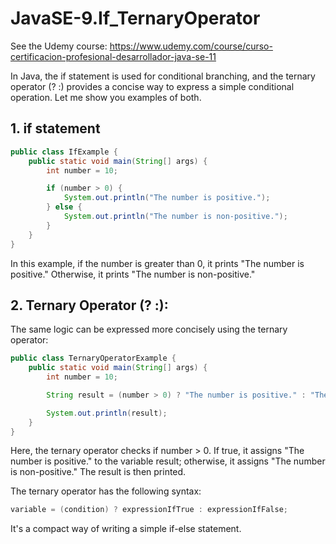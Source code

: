 # JavaSE-9.If_TernaryOperator

See the Udemy course: https://www.udemy.com/course/curso-certificacion-profesional-desarrollador-java-se-11

In Java, the if statement is used for conditional branching, and the ternary operator (? :) provides a concise way to express a simple conditional operation. Let me show you examples of both.

## 1. if statement

```java
public class IfExample {
    public static void main(String[] args) {
        int number = 10;

        if (number > 0) {
            System.out.println("The number is positive.");
        } else {
            System.out.println("The number is non-positive.");
        }
    }
}
```

In this example, if the number is greater than 0, it prints "The number is positive." Otherwise, it prints "The number is non-positive."

## 2. Ternary Operator (? :):

The same logic can be expressed more concisely using the ternary operator:

```java
public class TernaryOperatorExample {
    public static void main(String[] args) {
        int number = 10;

        String result = (number > 0) ? "The number is positive." : "The number is non-positive.";

        System.out.println(result);
    }
}
```

Here, the ternary operator checks if number > 0. If true, it assigns "The number is positive." to the variable result; otherwise, it assigns "The number is non-positive." The result is then printed.

The ternary operator has the following syntax:

```java
variable = (condition) ? expressionIfTrue : expressionIfFalse;
```

It's a compact way of writing a simple if-else statement.
